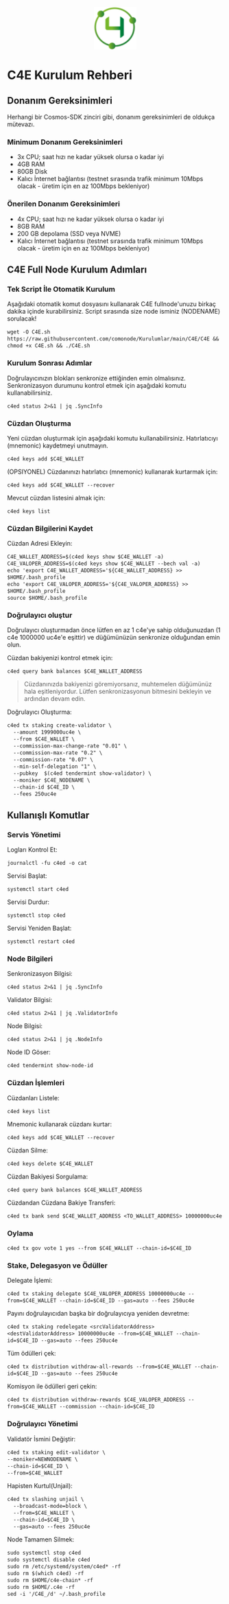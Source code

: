 <p align="center">
  <img height="100" height="auto" src="https://raw.githubusercontent.com/comonode/Install/main/logos/c4e.png">
</p>

# C4E Kurulum Rehberi
## Donanım Gereksinimleri
Herhangi bir Cosmos-SDK zinciri gibi, donanım gereksinimleri de oldukça mütevazı.

### Minimum Donanım Gereksinimleri
 - 3x CPU; saat hızı ne kadar yüksek olursa o kadar iyi
 - 4GB RAM
 - 80GB Disk
 - Kalıcı İnternet bağlantısı (testnet sırasında trafik minimum 10Mbps olacak - üretim için en az 100Mbps bekleniyor)

### Önerilen Donanım Gereksinimleri
 - 4x CPU; saat hızı ne kadar yüksek olursa o kadar iyi
 - 8GB RAM
 - 200 GB depolama (SSD veya NVME)
 - Kalıcı İnternet bağlantısı (testnet sırasında trafik minimum 10Mbps olacak - üretim için en az 100Mbps bekleniyor)

## C4E Full Node Kurulum Adımları
### Tek Script İle Otomatik Kurulum
Aşağıdaki otomatik komut dosyasını kullanarak C4E fullnode'unuzu birkaç dakika içinde kurabilirsiniz.
Script sırasında size node isminiz (NODENAME) sorulacak!


```
wget -O C4E.sh https://raw.githubusercontent.com/comonode/Kurulumlar/main/C4E/C4E && chmod +x C4E.sh && ./C4E.sh
```

### Kurulum Sonrası Adımlar

Doğrulayıcınızın blokları senkronize ettiğinden emin olmalısınız.
Senkronizasyon durumunu kontrol etmek için aşağıdaki komutu kullanabilirsiniz.
```
c4ed status 2>&1 | jq .SyncInfo
```

### Cüzdan Oluşturma
Yeni cüzdan oluşturmak için aşağıdaki komutu kullanabilirsiniz. Hatırlatıcıyı (mnemonic) kaydetmeyi unutmayın.
```
c4ed keys add $C4E_WALLET
```

(OPSIYONEL) Cüzdanınızı hatırlatıcı (mnemonic) kullanarak kurtarmak için:
```
c4ed keys add $C4E_WALLET --recover
```

Mevcut cüzdan listesini almak için:
```
c4ed keys list
```

### Cüzdan Bilgilerini Kaydet
Cüzdan Adresi Ekleyin:
```
C4E_WALLET_ADDRESS=$(c4ed keys show $C4E_WALLET -a)
C4E_VALOPER_ADDRESS=$(c4ed keys show $C4E_WALLET --bech val -a)
echo 'export C4E_WALLET_ADDRESS='${C4E_WALLET_ADDRESS} >> $HOME/.bash_profile
echo 'export C4E_VALOPER_ADDRESS='${C4E_VALOPER_ADDRESS} >> $HOME/.bash_profile
source $HOME/.bash_profile
```


### Doğrulayıcı oluştur
Doğrulayıcı oluşturmadan önce lütfen en az 1 c4e'ye sahip olduğunuzdan (1 c4e 1000000 uc4e'e eşittir) ve düğümünüzün senkronize olduğundan emin olun.

Cüzdan bakiyenizi kontrol etmek için:
```
c4ed query bank balances $C4E_WALLET_ADDRESS
```
> Cüzdanınızda bakiyenizi göremiyorsanız, muhtemelen düğümünüz hala eşitleniyordur. Lütfen senkronizasyonun bitmesini bekleyin ve ardından devam edin.

Doğrulayıcı Oluşturma:
```
c4ed tx staking create-validator \
  --amount 1999000uc4e \
  --from $C4E_WALLET \
  --commission-max-change-rate "0.01" \
  --commission-max-rate "0.2" \
  --commission-rate "0.07" \
  --min-self-delegation "1" \
  --pubkey  $(c4ed tendermint show-validator) \
  --moniker $C4E_NODENAME \
  --chain-id $C4E_ID \
  --fees 250uc4e
```



## Kullanışlı Komutlar
### Servis Yönetimi
Logları Kontrol Et:
```
journalctl -fu c4ed -o cat
```

Servisi Başlat:
```
systemctl start c4ed
```

Servisi Durdur:
```
systemctl stop c4ed
```

Servisi Yeniden Başlat:
```
systemctl restart c4ed
```

### Node Bilgileri
Senkronizasyon Bilgisi:
```
c4ed status 2>&1 | jq .SyncInfo
```

Validator Bilgisi:
```
c4ed status 2>&1 | jq .ValidatorInfo
```

Node Bilgisi:
```
c4ed status 2>&1 | jq .NodeInfo
```

Node ID Göser:
```
c4ed tendermint show-node-id
```

### Cüzdan İşlemleri
Cüzdanları Listele:
```
c4ed keys list
```

Mnemonic kullanarak cüzdanı kurtar:
```
c4ed keys add $C4E_WALLET --recover
```

Cüzdan Silme:
```
c4ed keys delete $C4E_WALLET
```

Cüzdan Bakiyesi Sorgulama:
```
c4ed query bank balances $C4E_WALLET_ADDRESS
```

Cüzdandan Cüzdana Bakiye Transferi:
```
c4ed tx bank send $C4E_WALLET_ADDRESS <TO_WALLET_ADDRESS> 10000000uc4e
```

### Oylama
```
c4ed tx gov vote 1 yes --from $C4E_WALLET --chain-id=$C4E_ID
```

### Stake, Delegasyon ve Ödüller
Delegate İşlemi:
```
c4ed tx staking delegate $C4E_VALOPER_ADDRESS 10000000uc4e --from=$C4E_WALLET --chain-id=$C4E_ID --gas=auto --fees 250uc4e
```

Payını doğrulayıcıdan başka bir doğrulayıcıya yeniden devretme:
```
c4ed tx staking redelegate <srcValidatorAddress> <destValidatorAddress> 10000000uc4e --from=$C4E_WALLET --chain-id=$C4E_ID --gas=auto --fees 250uc4e
```

Tüm ödülleri çek:
```
c4ed tx distribution withdraw-all-rewards --from=$C4E_WALLET --chain-id=$C4E_ID --gas=auto --fees 250uc4e
```

Komisyon ile ödülleri geri çekin:
```
c4ed tx distribution withdraw-rewards $C4E_VALOPER_ADDRESS --from=$C4E_WALLET --commission --chain-id=$C4E_ID
```

### Doğrulayıcı Yönetimi
Validatör İsmini Değiştir:
```
c4ed tx staking edit-validator \
--moniker=NEWNODENAME \
--chain-id=$C4E_ID \
--from=$C4E_WALLET
```

Hapisten Kurtul(Unjail):
```
c4ed tx slashing unjail \
  --broadcast-mode=block \
  --from=$C4E_WALLET \
  --chain-id=$C4E_ID \
  --gas=auto --fees 250uc4e
```


Node Tamamen Silmek:
```
sudo systemctl stop c4ed
sudo systemctl disable c4ed
sudo rm /etc/systemd/system/c4ed* -rf
sudo rm $(which c4ed) -rf
sudo rm $HOME/c4e-chain* -rf
sudo rm $HOME/.c4e -rf
sed -i '/C4E_/d' ~/.bash_profile
```
